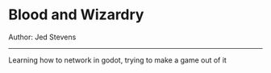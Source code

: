 # Blood and Wizardry

Author: Jed Stevens

----------------------

Learning how to network in godot, trying to make a game out of it
